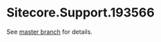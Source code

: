 # Sitecore.Support.193566

See [master branch](https://github.com/sitecoresupport/Sitecore.Support.193566) for details.
